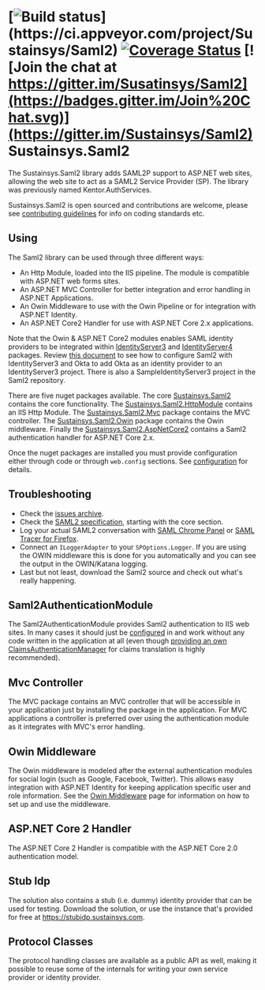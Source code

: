 [![Build status](https://ci.appveyor.com/api/projects/status/kf9r7lh4mh28rg2d?branch=master&svg=true&passingText=master%20-%20OK&failingText=master%20-%20Failed!&pendingText=master%20-%20Pending...)](https://ci.appveyor.com/project/Sustainsys/Saml2)
[![Coverage Status](https://coveralls.io/repos/github/Sustainsys/Saml2/badge.svg?branch=master)](https://coveralls.io/github/Sustainsys/Saml2?branch=master)
[![Join the chat at https://gitter.im/Susatinsys/Saml2](https://badges.gitter.im/Join%20Chat.svg)](https://gitter.im/Sustainsys/Saml2)
Sustainsys.Saml2
=============

The Sustainsys.Saml2 library adds SAML2P support to ASP.NET web sites, allowing the web site
to act as a SAML2 Service Provider (SP). The library was previously named Kentor.AuthServices.

Sustainsys.Saml2 is open sourced and contributions are welcome, please see 
[contributing guidelines](CONTRIBUTING.md) for info on coding standards etc.

## Using
The Saml2 library can be used through three different ways:

* An Http Module, loaded into the IIS pipeline. The module is compatible with ASP.NET web 
forms sites.
* An ASP.NET MVC Controller for better integration and error handling in ASP.NET Applications.
* An Owin Middleware to use with the Owin Pipeline or for integration with ASP.NET Identity.
* An ASP.NET Core2 Handler for use with ASP.NET Core 2.x applications.

Note that the Owin & ASP.NET Core2 modules enables SAML identity providers to be integrated within
[IdentityServer3](https://github.com/IdentityServer/IdentityServer3) and
[IdentityServer4](https://github.com/IdentityServer/IdentityServer4) packages.  Review 
[this document](docs/IdentityServer3Okta.md) to see how to configure Saml2
with IdentityServer3 and Okta to add Okta as an identity provider to an IdentityServer3 project.
There is also a SampleIdentityServer3 project in the Saml2 repository.

There are five nuget packages available. The core 
[Sustainsys.Saml2](https://www.nuget.org/packages/Sustainsys.Saml2/) contains the core
functionality. The [Sustainsys.Saml2.HttpModule](https://www.nuget.org/packages/Sustainsys.Saml2.HttpModule/)
contains an IIS Http Module. 
The [Sustainsys.Saml2.Mvc](https://www.nuget.org/packages/Sustainsys.Saml2.Mvc/)
package contains the MVC controller. The [Sustainsys.Saml2.Owin](https://www.nuget.org/packages/Sustainsys.Saml2.Owin/)
package contains the Owin middleware. Finally the [Sustainsys.Saml2.AspNetCore2](https://nuget.org/packages/Sustainsys.Saml2.AspNetCore2)
contains a Saml2 authentication handler for ASP.NET Core 2.x.

Once the nuget packages are installed you must provide configuration either through code
or through `web.config` sections.
See [configuration](docs/Configuration.md) for details.

## Troubleshooting

* Check the [issues archive](https://github.com/SustainsysIT/Saml2/issues).
* Check the [SAML2 specification](http://saml.xml.org/saml-specifications), starting with the core section.
* Log your actual SAML2 conversation with [SAML Chrome Panel](https://chrome.google.com/webstore/detail/saml-chrome-panel/paijfdbeoenhembfhkhllainmocckace) or [SAML Tracer for Firefox](https://addons.mozilla.org/sv-se/firefox/addon/saml-tracer/).
* Connect an `ILoggerAdapter` to your `SPOptions.Logger`. If you are using the OWIN middleware this is done for you automatically and you can see the output in the OWIN/Katana logging.
* Last but not least, download the Saml2 source and check out what's really happening.

## Saml2AuthenticationModule
The Saml2AuthenticationModule provides Saml2 authentication to IIS web sites. In many cases it should just be
[configured](docs/Configuration.md) in and work without any code written in the application 
at all (even though [providing an own ClaimsAuthenticationManager](docs/ClaimsAuthenticationManager.md)
for claims translation is highly recommended).

## Mvc Controller
The MVC package contains an MVC controller that will be accessible in your application just
by installing the package in the application. For MVC applications a controller is preferred
over using the authentication module as it integrates with MVC's error handling.

## Owin Middleware
The Owin middleware is modeled after the external authentication modules for social login
(such as Google, Facebook, Twitter). This allows easy integration with ASP.NET Identity 
for keeping application specific user and role information. See the 
[Owin Middleware](docs/OwinMiddleware.md) page for information on how to set up and use the middleware.

## ASP.NET Core 2 Handler
The ASP.NET Core 2 Handler is compatible with the ASP.NET Core 2.0 authentication model.

## Stub Idp
The solution also contains a stub (i.e. dummy) identity provider that can be used for testing.
Download the solution, or use the instance that's provided for free at https://stubidp.sustainsys.com.

## Protocol Classes
The protocol handling classes are available as a public API as well, making it possible to 
reuse some of the internals for writing your own service provider or identity provider.
